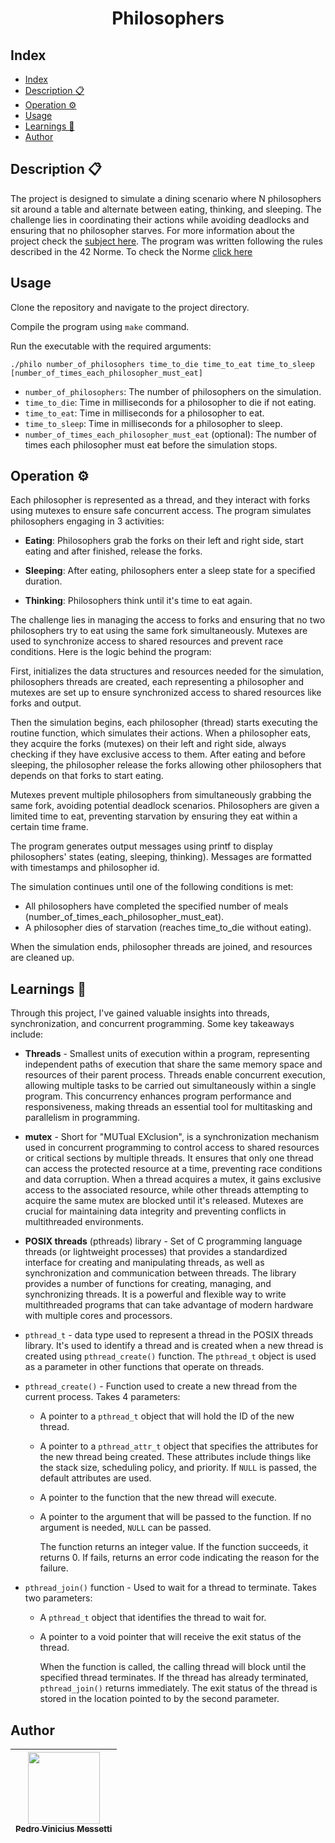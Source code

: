 <h1 align="center">Philosophers</h1>

## Index
- [Index](#index)
- [Description :clipboard:](#description-clipboard)
- [Operation :gear:](#operation-gear)
- [Usage](#usage)
- [Learnings :brain:](#learnings-brain)
- [Author](#author)

## Description :clipboard:
The project is designed to simulate a dining scenario where N philosophers sit around a table and alternate between eating, thinking, and sleeping. The challenge lies in coordinating their actions while avoiding deadlocks and ensuring that no philosopher starves. For more information about the project check the [subject here](https://github.com/pedromessetti/philosophers/blob/master/subject.pdf). The program was written following the rules described in the 42 Norme. To check the Norme [click here](https://github.com/42School/norminette/blob/master/pdf/en.norm.pdf)

## Usage
Clone the repository and navigate to the project directory.

Compile the program using `make` command.

Run the executable with the required arguments:
```
./philo number_of_philosophers time_to_die time_to_eat time_to_sleep [number_of_times_each_philosopher_must_eat]
```
- `number_of_philosophers`: The number of philosophers on the simulation.
- `time_to_die`: Time in milliseconds for a philosopher to die if not eating.
- `time_to_eat`: Time in milliseconds for a philosopher to eat.
- `time_to_sleep`: Time in milliseconds for a philosopher to sleep.
- `number_of_times_each_philosopher_must_eat` (optional): The number of times each philosopher must eat before the simulation stops.

## Operation :gear:
Each philosopher is represented as a thread, and they interact with forks using mutexes to ensure safe concurrent access. The program simulates philosophers engaging in 3 activities:

- **Eating**: Philosophers grab the forks on their left and right side, start eating and after finished, release the forks.

- **Sleeping**: After eating, philosophers enter a sleep state for a specified duration.

- **Thinking**: Philosophers think until it's time to eat again.

The challenge lies in managing the access to forks and ensuring that no two philosophers try to eat using the same fork simultaneously. Mutexes are used to synchronize access to shared resources and prevent race conditions. Here is the logic behind the program:

First, initializes the data structures and resources needed for the simulation, philosophers threads are created, each representing a philosopher and mutexes are set up to ensure synchronized access to shared resources like forks and output.

Then the simulation begins, each philosopher (thread) starts executing the routine function, which simulates their actions. When a philosopher eats, they acquire the forks (mutexes) on their left and right side, always checking if they have exclusive access to them. After eating and before sleeping, the philosopher release the forks allowing other philosophers that depends on that forks to start eating.

Mutexes prevent multiple philosophers from simultaneously grabbing the same fork, avoiding potential deadlock scenarios. Philosophers are given a limited time to eat, preventing starvation by ensuring they eat within a certain time frame.

The program generates output messages using printf to display philosophers' states (eating, sleeping, thinking).
Messages are formatted with timestamps and philosopher id.

The simulation continues until one of the following conditions is met:
 - All philosophers have completed the specified number of meals (number_of_times_each_philosopher_must_eat).
- A philosopher dies of starvation (reaches time_to_die without eating).

When the simulation ends, philosopher threads are joined, and resources are cleaned up.

## Learnings :brain:
Through this project, I've gained valuable insights into threads, synchronization, and concurrent programming. Some key takeaways include:

- **Threads** - Smallest units of execution within a program, representing independent paths of execution that share the same memory space and resources of their parent process. Threads enable concurrent execution, allowing multiple tasks to be carried out simultaneously within a single program. This concurrency enhances program performance and responsiveness, making threads an essential tool for multitasking and parallelism in programming.

- **mutex** - Short for "MUTual EXclusion", is a synchronization mechanism used in concurrent programming to control access to shared resources or critical sections by multiple threads. It ensures that only one thread can access the protected resource at a time, preventing race conditions and data corruption. When a thread acquires a mutex, it gains exclusive access to the associated resource, while other threads attempting to acquire the same mutex are blocked until it's released. Mutexes are crucial for maintaining data integrity and preventing conflicts in multithreaded environments.

- **POSIX threads** (pthreads) library - Set of C programming language threads (or lightweight processes) that provides a standardized interface for creating and manipulating threads, as well as synchronization and communication between threads. The library provides a number of functions for creating, managing, and synchronizing threads. It is a powerful and flexible way to write multithreaded programs that can take advantage of modern hardware with multiple cores and processors.

- `pthread_t` - data type used to represent a thread in the POSIX threads library. It's used to identify a thread and is created when a new thread is created using `pthread_create()` function. The `pthread_t` object is used as a parameter in other functions that operate on threads.

- `pthread_create()` - Function used to create a new thread from the current process. Takes 4 parameters:
  - A pointer to a `pthread_t` object that will hold the ID of the new thread.
  - A pointer to a `pthread_attr_t` object that specifies the attributes for the new thread being created. These attributes include things like the stack size, scheduling policy, and priority. If `NULL` is passed, the default attributes are used.
  - A pointer to the function that the new thread will execute.
  - A pointer to the argument that will be passed to the function. If no argument is needed, `NULL` can be passed.

    The function returns an integer value. If the function succeeds, it returns 0. If fails, returns an error code indicating the reason for the failure.

- `pthread_join()` function - Used to wait for a thread to terminate. Takes two parameters:

  - A `pthread_t` object that identifies the thread to wait for.
  - A pointer to a void pointer that will receive the exit status of the thread.

    When the function is called, the calling thread will block until the specified thread terminates. If the thread has already terminated, `pthread_join()` returns immediately. The exit status of the thread is stored in the location pointed to by the second parameter.

## Author
| [<img src="https://avatars.githubusercontent.com/u/105685220?v=4" width=115><br><sub>Pedro Vinicius Messetti</sub>](https://github.com/pedromessetti) |
| :---------------------------------------------------------------------------------------------------------------------------------------------------: |